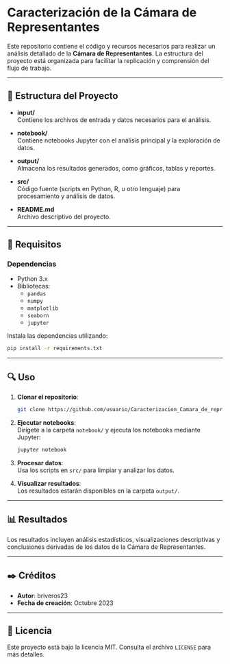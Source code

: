
# Caracterización de la Cámara de Representantes

Este repositorio contiene el código y recursos necesarios para realizar un análisis detallado de la **Cámara de Representantes**. La estructura del proyecto está organizada para facilitar la replicación y comprensión del flujo de trabajo.

---

## 📁 **Estructura del Proyecto**

- **input/**  
  Contiene los archivos de entrada y datos necesarios para el análisis.

- **notebook/**  
  Contiene notebooks Jupyter con el análisis principal y la exploración de datos.

- **output/**  
  Almacena los resultados generados, como gráficos, tablas y reportes.

- **src/**  
  Código fuente (scripts en Python, R, u otro lenguaje) para procesamiento y análisis de datos.

- **README.md**  
  Archivo descriptivo del proyecto.

---

## 🚀 **Requisitos**

### **Dependencias**
- Python 3.x  
- Bibliotecas:  
  - `pandas`  
  - `numpy`  
  - `matplotlib`  
  - `seaborn`  
  - `jupyter`  

Instala las dependencias utilizando:

```bash
pip install -r requirements.txt
```

---

## 🔍 **Uso**

1. **Clonar el repositorio**:
   ```bash
   git clone https://github.com/usuario/Caracterizacion_Camara_de_representantes.git
   ```

2. **Ejecutar notebooks**:  
   Dirígete a la carpeta `notebook/` y ejecuta los notebooks mediante Jupyter:
   ```bash
   jupyter notebook
   ```

3. **Procesar datos**:  
   Usa los scripts en `src/` para limpiar y analizar los datos.

4. **Visualizar resultados**:  
   Los resultados estarán disponibles en la carpeta `output/`.

---

## 📊 **Resultados**

Los resultados incluyen análisis estadísticos, visualizaciones descriptivas y conclusiones derivadas de los datos de la Cámara de Representantes.

---

## ✒️ **Créditos**

- **Autor**: briveros23
- **Fecha de creación**: Octubre 2023

---

## 📝 **Licencia**

Este proyecto está bajo la licencia MIT. Consulta el archivo `LICENSE` para más detalles.

